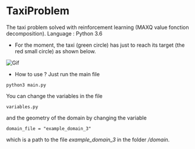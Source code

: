 # TaxiProblem
The taxi problem solved with reinforcement learning (MAXQ value fonction decomposition). Language : Python 3.6

- For the moment, the taxi (green circle) has just to reach its target (the red small circle) as shown below.

![Gif](damienAllonsius.github.com/TaxiProble/screenshots/example.gif)

- How to use ? Just run the main file
```
python3 main.py
```
You can change the variables in the file
```
variables.py
```
and the geometry of the domain by changing the variable

```
domain_file = "example_domain_3"
```
which is a path to the file *example_domain_3* in the folder */domain*.
